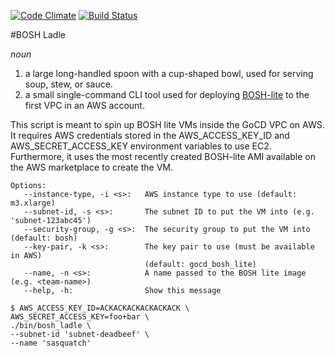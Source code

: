 [![Code Climate](https://codeclimate.com/github/pivotal-cf-experimental/bosh_ladle.png)](https://codeclimate.com/github/pivotal-cf-experimental/bosh_ladle) [![Build Status](https://travis-ci.org/pivotal-cf-experimental/bosh_ladle.png)](https://travis-ci.org/pivotal-cf-experimental/bosh_ladle)

#BOSH Ladle

*noun*

1. a large long-handled spoon with a cup-shaped bowl, used for serving soup, stew, or sauce.
2. a small single-command CLI tool used for deploying [BOSH-lite](http://github.com/cloudfoundry/bosh-lite) to the first VPC in an AWS account.

This script is meant to spin up BOSH lite VMs inside the GoCD VPC on AWS.
  It requires AWS credentials stored in the AWS_ACCESS_KEY_ID and AWS_SECRET_ACCESS_KEY environment variables to use EC2.
  Furthermore, it uses the most recently created BOSH-lite AMI available on the AWS marketplace to create the VM.

```
Options:
   --instance-type, -i <s>:   AWS instance type to use (default: m3.xlarge)
   --subnet-id, -s <s>:       The subnet ID to put the VM into (e.g. 'subnet-123abc45')
   --security-group, -g <s>:  The security group to put the VM into (default: bosh)
   --key-pair, -k <s>:        The key pair to use (must be available in AWS)
                              (default: gocd_bosh_lite)
   --name, -n <s>:            A name passed to the BOSH lite image (e.g. <team-name>)
   --help, -h:                Show this message
```
```
$ AWS_ACCESS_KEY_ID=ACKACKACKACKACKACK \
AWS_SECRET_ACCESS_KEY=foo+bar \
./bin/bosh_ladle \
--subnet-id 'subnet-deadbeef' \
--name 'sasquatch'
```
